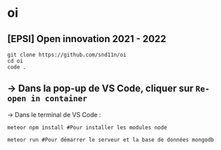 # oi
[EPSI] Open innovation 2021 - 2022
----
```
git clone https://github.com/snd11n/oi
cd oi
code .
```
-> Dans la pop-up de VS Code, cliquer sur `Re-open in container`
----
-> Dans le terminal de VS Code :
```
meteor npm install #Pour installer les modules node
```
```
meteor run #Pour démarrer le serveur et la base de données mongodb
```
